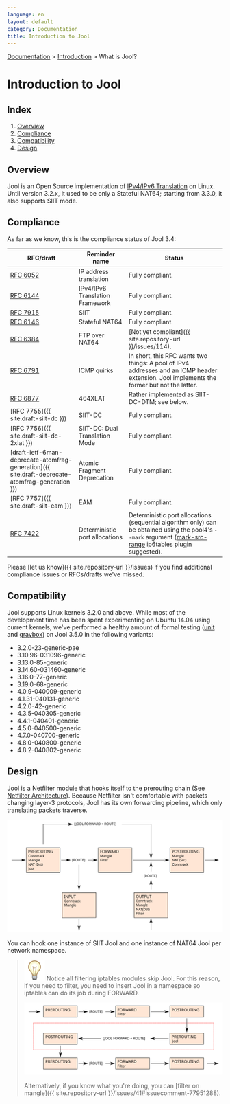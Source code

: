 ```yaml
---
language: en
layout: default
category: Documentation
title: Introduction to Jool
---
```


[Documentation](documentation.html) > [Introduction](documentation.html#introduction) > What is Jool?

# Introduction to Jool

## Index

1. [Overview](#overview)
2. [Compliance](#compliance)
3. [Compatibility](#compatibility)
4. [Design](#design)

## Overview

Jool is an Open Source implementation of [IPv4/IPv6 Translation](intro-xlat.html) on Linux. Until version 3.2.x, it used to be only a Stateful NAT64; starting from 3.3.0, it also supports SIIT mode.

## Compliance

As far as we know, this is the compliance status of Jool 3.4:

| RFC/draft | Reminder name | Status |
|-----------|---------|--------|
| [RFC 6052](https://tools.ietf.org/html/rfc6052) | IP address translation | Fully compliant. |
| [RFC 6144](https://tools.ietf.org/html/rfc6144) | IPv4/IPv6 Translation Framework | Fully compliant. |
| [RFC 7915](https://tools.ietf.org/html/rfc7915) | SIIT | Fully compliant. |
| [RFC 6146](https://tools.ietf.org/html/rfc6146) | Stateful NAT64 | Fully compliant. |
| [RFC 6384](http://tools.ietf.org/html/rfc6384) | FTP over NAT64 | [Not yet compliant]({{ site.repository-url }}/issues/114). |
| [RFC 6791](https://tools.ietf.org/html/rfc6791) | ICMP quirks | In short, this RFC wants two things: A pool of IPv4 addresses and an ICMP header extension. Jool implements the former but not the latter. |
| [RFC 6877](http://tools.ietf.org/html/rfc6877) | 464XLAT | Rather implemented as SIIT-DC-DTM; see below. |
| [RFC 7755]({{ site.draft-siit-dc }}) | SIIT-DC | Fully compliant. |
| [RFC 7756]({{ site.draft-siit-dc-2xlat }}) | SIIT-DC: Dual Translation Mode | Fully compliant. |
| [draft-ietf-6man-deprecate-atomfrag-generation]({{ site.draft-deprecate-atomfrag-generation }}) | Atomic Fragment Deprecation | Fully compliant. |
| [RFC 7757]({{ site.draft-siit-eam }}) | EAM | Fully compliant. |
| [RFC 7422](https://tools.ietf.org/html/rfc7422) | Deterministic port allocations | Deterministic port allocations (sequential algorithm only) can be obtained using the pool4's `--mark` argument ([mark-src-range](https://github.com/NICMx/mark-src-range) ip6tables plugin suggested). |

Please [let us know]({{ site.repository-url }}/issues) if you find additional compliance issues or RFCs/drafts we've missed.

## Compatibility

Jool supports Linux kernels 3.2.0 and above. While most of the development time has been spent experimenting on Ubuntu 14.04 using current kernels, we've performed a healthy amount of formal testing ([unit](https://github.com/NICMx/Jool/tree/master/test/unit) and [graybox](https://github.com/NICMx/Jool/tree/master/test/graybox)) on Jool 3.5.0 in the following variants:

- 3.2.0-23-generic-pae
- 3.10.96-031096-generic
- 3.13.0-85-generic
- 3.14.60-031460-generic
- 3.16.0-77-generic
- 3.19.0-68-generic
- 4.0.9-040009-generic
- 4.1.31-040131-generic
- 4.2.0-42-generic
- 4.3.5-040305-generic
- 4.4.1-040401-generic
- 4.5.0-040500-generic
- 4.7.0-040700-generic
- 4.8.0-040800-generic
- 4.8.2-040802-generic

## Design

Jool is a Netfilter module that hooks itself to the prerouting chain (See [Netfilter Architecture](http://www.netfilter.org/documentation/HOWTO//netfilter-hacking-HOWTO-3.html)). Because Netfilter isn't comfortable with packets changing layer-3 protocols, Jool has its own forwarding pipeline, which only translating packets traverse.

![Fig.1 - Jool within Netfilter](../images/netfilter.svg)

You can hook one instance of SIIT Jool and one instance of NAT64 Jool per network namespace.

> ![Note](../images/bulb.svg) Notice all filtering iptables modules skip Jool. For this reason, if you need to filter, you need to insert Jool in a namespace so iptables can do its job during FORWARD.
> 
> ![Fig.2 - Jool and Filtering](../images/netfilter-filter.svg)
> 
> Alternatively, if you know what you're doing, you can [filter on mangle]({{ site.repository-url }}/issues/41#issuecomment-77951288).

